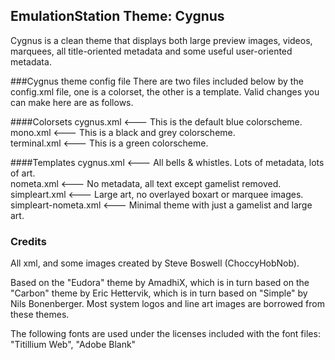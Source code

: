 ## EmulationStation Theme: Cygnus
Cygnus is a clean theme that displays both large preview images, videos, marquees,  all title-oriented metadata and some useful user-oriented metadata.

###Cygnus theme config file
There are two files included below by the config.xml file, one is a colorset, the other is a template.
Valid changes you can make here are as follows.

####Colorsets
cygnus.xml             <--- This is the default blue colorscheme.  
mono.xml               <--- This is a black and grey colorscheme.  
terminal.xml           <--- This is a green colorscheme.  

####Templates
cygnus.xml             <--- All bells & whistles. Lots of metadata, lots of art.  
nometa.xml             <--- No metadata, all text except gamelist removed.  
simpleart.xml          <--- Large art, no overlayed boxart or marquee images.  
simpleart-nometa.xml   <--- Minimal theme with just a gamelist and large art.  

### Credits
All xml, and some images created by Steve Boswell (ChoccyHobNob).

Based on the "Eudora" theme by AmadhiX, which is in turn based on the "Carbon" theme by Eric Hettervik, which is in turn based on "Simple" by Nils Bonenberger.  Most system logos and line art images are borrowed from these themes.

The following fonts are used under the licenses included with the font files:
"Titillium Web", "Adobe Blank"
